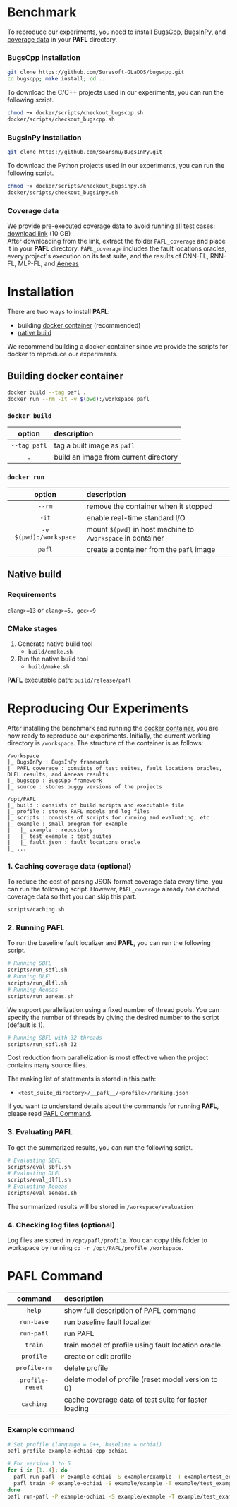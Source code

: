 # Benchmark
To reproduce our experiments, you need to install [BugsCpp](https://github.com/Suresoft-GLaDOS/bugscpp.git),
[BugsInPy](https://github.com/soarsmu/BugsInPy.git), and [coverage data](#coverage-data) in your **PAFL** directory.

### BugsCpp installation
```sh
git clone https://github.com/Suresoft-GLaDOS/bugscpp.git
cd bugscpp; make install; cd ..
```
To download the C/C++ projects used in our experiments, you can run the following script.
```sh
chmod +x docker/scripts/checkout_bugscpp.sh
docker/scripts/checkout_bugscpp.sh
```

### BugsInPy installation
```sh
git clone https://github.com/soarsmu/BugsInPy.git
```
To download the Python projects used in our experiments, you can run the following script.
```sh
chmod +x docker/scripts/checkout_bugsinpy.sh
docker/scripts/checkout_bugsinpy.sh
```

### Coverage data
We provide pre-executed coverage data to avoid running all test cases: [download link](https://figshare.com/s/1ddbc7dad6d792d1d4dc) (10 GB)\
After downloading from the link, extract the folder `PAFL_coverage` and place it in your **PAFL** directory.
`PAFL_coverage` includes the fault locations oracles, every project's execution on its test suite, and the results of CNN-FL, RNN-FL, MLP-FL, and [Aeneas](https://github.com/ICSE2022FL/ICSE2022FLCode.git)



# Installation
There are two ways to install **PAFL**: 
- building [docker container](#building-docker-container) (recommended)
- [native build](#native-build)

We recommend building a docker container since we provide the scripts for docker to reproduce our experiments.

## Building docker container
```sh
docker build --tag pafl .
docker run --rm -it -v $(pwd):/workspace pafl
```
### `docker build`
| option       | description                           |
| :----------: | :------------------------------------ |
| `--tag pafl` | tag a built image as `pafl`           |
| `.`          | build an image from current directory |
### `docker run`
| option                 | description                                                 |
| :--------------------: | :---------------------------------------------------------- |
| `--rm`                 | remove the container when it stopped                        |
| `-it`                  | enable real-time standard I/O                               |
| `-v $(pwd):/workspace` | mount `$(pwd)` in host machine to `/workspace` in container |
| `pafl`                 | create a container from the `pafl` image                    |


## Native build
### Requirements
`clang>=13` or `clang>=5, gcc>=9`
### CMake stages
1. Generate native build tool
	- `build/cmake.sh`
2. Run the native build tool
	- `build/make.sh`

**PAFL** executable path: `build/release/pafl`



# Reproducing Our Experiments
After installing the benchmark and running the [docker container](#building-docker-container), you are now ready to reproduce our experiments.
Initially, the current working directory is `/workspace`.
The structure of the container is as follows:
```
/workspace
|_ BugsInPy : BugsInPy framework
|_ PAFL_coverage : consists of test suites, fault locations oracles, DLFL results, and Aeneas results
|_ bugscpp : BugsCpp framework
|_ source : stores buggy versions of the projects

/opt/PAFL
|_ build : consists of build scripts and executable file
|_ profile : stores PAFL models and log files
|_ scripts : consists of scripts for running and evaluating, etc
|_ example : small program for example
|	|_ example : repository
|	|_ test_example : test suites
|	|_ fault.json : fault locations oracle
|_ ...
```

### 1. Caching coverage data (optional)
To reduce the cost of parsing JSON format coverage data every time, you can run the following script.
However, `PAFL_coverage` already has cached coverage data so that you can skip this part.
```sh
scripts/caching.sh
```

### 2. Running PAFL
To run the baseline fault localizer and **PAFL**, you can run the following script.
```sh
# Running SBFL
scripts/run_sbfl.sh
# Running DLFL
scripts/run_dlfl.sh
# Running Aeneas
scripts/run_aeneas.sh
```
We support parallelization using a fixed number of thread pools.
You can specify the number of threads by giving the desired number to the script (default is 1).
```sh
# Running SBFL with 32 threads
scripts/run_sbfl.sh 32
```
Cost reduction from parallelization is most effective when the project contains many source files.

The ranking list of statements is stored in this path: 
- `<test_suite_directory>/__pafl__/<profile>/ranking.json`

If you want to understand details about the commands for running **PAFL**, please read [PAFL Command](#pafl-command).

### 3. Evaluating PAFL
To get the summarized results, you can run the following script.
```sh
# Evaluating SBFL
scripts/eval_sbfl.sh
# Evaluating DLFL
scripts/eval_dlfl.sh
# Evaluating Aeneas
scripts/eval_aeneas.sh
```
The summarized results will be stored in `/workspace/evaluation`

### 4. Checking log files (optional)
Log files are stored in `/opt/pafl/profile`.
You can copy this folder to workspace by running `cp -r /opt/PAFL/profile /workspace`.



# PAFL Command
|     command     | description |
|:---------------:|:------------|
| `help`          | show full description of PAFL command |
| `run-base`      | run baseline fault localizer |
| `run-pafl`      | run PAFL |
| `train`         | train model of profile using fault location oracle |
| `profile`       | create or edit profile |
| `profile-rm`    | delete profile |
| `profile-reset` | delete model of profile (reset model version to 0) |
| `caching`       | cache coverage data of test suite for faster loading |

### Example command
```sh
# Set profile (language = C++, baseline = ochiai)
pafl profile example-ochiai cpp ochiai

# For version 1 to 5
for i in {1..4}; do
  pafl run-pafl -P example-ochiai -S example/example -T example/test_example/buggy-$i
  pafl train -P example-ochiai -S example/example -T example/test_example/buggy-$i -O example/fault.json
done
pafl run-pafl -P example-ochiai -S example/example -T example/test_example/buggy-5
```
